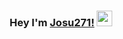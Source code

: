 <div align="center">

### Hey I'm [Josu271!](https://www.linkedin.com/in/jose-sulla/) <img src="https://media.giphy.com/media/hvRJCLFzcasrR4ia7z/giphy.gif" width="25px">

</div>
